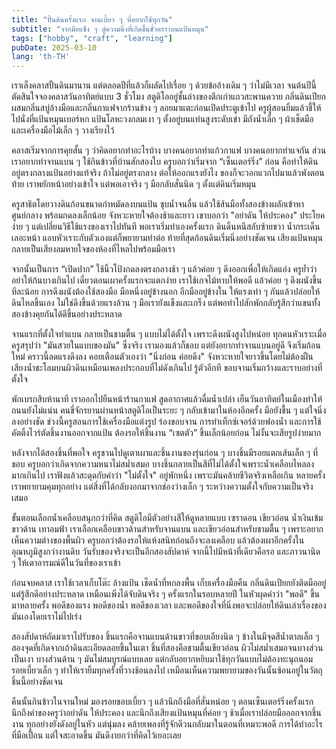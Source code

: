 ```yaml
---
title: "ปั้นดินครั้งแรก จานเบี้ยว ๆ ที่อยากใช้ทุกวัน"
subtitle: "จากมือแข็ง ๆ สู่ความนิ่งที่เกิดขึ้นชั่วคราวบนแป้นหมุน"
tags: ["hobby", "craft", "learning"]
pubDate: 2025-03-10
lang: 'th-TH'
---
```


เราเล็งคลาสปั้นดินมานาน แต่ตลอดปีที่แล้วก็ผลัดไปเรื่อย ๆ ด้วยข้ออ้างเดิม ๆ ว่าไม่มีเวลา จนต้นปีนี้ตัดสินใจจองคลาสวันอาทิตย์แบบ 3 ชั่วโมง สตูดิโออยู่ชั้นล่างของตึกเก่าแถวสะพานควาย กลิ่นดินเปียกผสมกลิ่นสบู่ล้างมือและกลิ่นกาแฟจากร้านข้าง ๆ ลอยมาแตะก่อนเปิดประตูเข้าไป ครูผู้สอนยิ้มแล้วชี้ให้ไปนั่งที่แป้นหมุนเบอร์หก แป้นโลหะวงกลมเงา ๆ ตั้งอยู่บนแท่นสูงระดับเข่า มีถังน้ำเล็ก ๆ ผ้าเช็ดมือ และเครื่องมือไม้เล็ก ๆ วางเรียงไว้

คลาสเริ่มจากการคุยสั้น ๆ ว่าคิดอยากทำอะไรบ้าง บางคนอยากทำแก้วกาแฟ บางคนอยากทำแจกัน ส่วนเราอยากทำจานแบน ๆ ใช้กินข้าวที่บ้านสักสองใบ ครูบอกว่าเริ่มจาก “เซ็นเตอร์ริ่ง” ก่อน คือทำให้ดินอยู่ตรงกลางแป้นอย่างแท้จริง ถ้าไม่อยู่ตรงกลาง ต่อให้ออกแรงยังไง ของก็จะวอกแวกไปมาแล้วพังตอนท้าย เราพยักหน้าอย่างเข้าใจ แต่พอเอาจริง ๆ มือกลับสั่นนิด ๆ ตั้งแต่ดินเริ่มหมุน

ครูสาธิตโดยวางดินก้อนขนาดกำหมัดลงบนแป้น ชุบน้ำจนลื่น แล้วใช้ส้นมือทั้งสองข้างผลักเข้าหาศูนย์กลาง พร้อมกดลงเล็กน้อย จังหวะหายใจต้องช้าและยาว เขาบอกว่า "อย่าดัน ให้ประคอง" ประโยคง่าย ๆ แต่เปลี่ยนวิธีใช้แรงของเราไปทันที พอเราเริ่มทำเองครั้งแรก ดินดิ้นหนีสลับซ้ายขวา น้ำกระเด็นเลอะหน้า แอบหัวเราะกับตัวเองแต่ก็พยายามทำต่อ ท้ายที่สุดก้อนดินเริ่มนิ่งอย่างชัดเจน เสียงแป้นหมุนกลายเป็นเสียงลมหายใจของห้องที่ไหลไปพร้อมมือเรา

จากนั้นเป็นการ “เปิดปาก” ใช้นิ้วโป้งกดลงตรงกลางช้า ๆ แล้วค่อย ๆ ดึงออกเพื่อให้เกิดแอ่ง ครูย้ำว่าอย่าให้ก้นบางเกินไป เดี๋ยวตอนเผาครั้งแรกจะแตกง่าย เราใช้เกจไม้ทาบให้พอดี แล้วค่อย ๆ ดึงผนังขึ้นทีละน้อย การดึงผนังต้องใช้สองมือ มือหนึ่งอยู่ข้างนอก อีกมืออยู่ข้างใน ให้แรงเท่า ๆ กันแล้วปล่อยให้ดินไหลขึ้นเอง ไม่ใช่ดึงขึ้นด้วยแรงล้วน ๆ มือเรายังแข็งและเกร็ง แต่พอทำไปสักพักกลับรู้สึกว่าแขนทั้งสองข้างคุยกันได้ดีขึ้นอย่างประหลาด

จานแรกที่ตั้งใจทำแบน กลายเป็นชามตื้น ๆ แบบไม่ได้ตั้งใจ เพราะดึงผนังสูงไปหน่อย ทุกคนหัวเราะเมื่อครูสรุปว่า "มันสวยในแบบของมัน" ซึ่งจริง เรามองแล้วก็ชอบ แต่ยังอยากทำจานแบนอยู่ดี จึงเริ่มก้อนใหม่ คราวนี้ลดแรงดึงลง คอยเตือนตัวเองว่า "นิ่งก่อน ค่อยดึง" จังหวะหายใจยาวขึ้นโดยไม่ต้องฝืน เสียงน้ำชะโลมบนผิวดินเหมือนเพลงประกอบที่ไม่ดังเกินไป รู้ตัวอีกที ขอบจานเริ่มกว้างและราบอย่างที่ตั้งใจ

พักเบรกสิบห้านาที เราออกไปยืนหน้าร้านกาแฟ สูดอากาศแล้วดื่มน้ำเปล่า เย็นวันอาทิตย์ในเมืองทำให้ถนนยังไม่แน่น คนขี่จักรยานผ่านหน้าสตูดิโอเป็นระยะ ๆ กลับเข้ามาในห้องอีกครั้ง มือยังชื้น ๆ แต่ใจนิ่งลงอย่างชัด ช่วงนี้ครูสอนการใช้เครื่องมือแต่งรูป ร่องขอบจาน การทำเท็กซ์เจอร์ด้วยฟองน้ำ และการใช้คัตติ้งไวร์ตัดชิ้นงานออกจากแป้น ต้องรอให้ชิ้นงาน “เซตตัว” ขึ้นเล็กน้อยก่อน ไม่งั้นจะเสียรูปง่ายมาก

หลังจากได้สองชิ้นที่พอใจ ครูชวนไปดูเตาเผาและชิ้นงานของรุ่นก่อน ๆ บางชิ้นมีรอยแตกเส้นเล็ก ๆ ที่ขอบ ครูบอกว่าเกิดจากความหนาไม่สม่ำเสมอ บางชิ้นกลายเป็นสีที่ไม่ได้ตั้งใจเพราะน้ำเคลือบไหลลงมากเกินไป เราฟังแล้วสะดุดกับคำว่า "ไม่ตั้งใจ" อยู่พักหนึ่ง เพราะมันคล้ายชีวิตจริงเหลือเกิน หลายครั้งเราพยายามคุมทุกอย่าง แต่สิ่งที่ได้กลับงอกมาจากช่องว่างเล็ก ๆ ระหว่างความตั้งใจกับความเป็นจริงเสมอ

ขั้นตอนเลือกน้ำเคลือบสนุกกว่าที่คิด สตูดิโอมีตัวอย่างสีให้ดูหลายแบบ เซราดอน เขียวอ่อน น้ำเงินเข้ม ขาวด้าน เทาอมฟ้า เราเลือกเคลือบขาวด้านสำหรับจานแบน และเขียวอ่อนสำหรับชามตื้น ๆ เพราะอยากเห็นความต่างของพื้นผิว ครูบอกว่าต้องรอให้แห้งสนิทก่อนถึงจะลงเคลือบ แล้วต้องเผาอีกครั้งในอุณหภูมิสูงกว่างานดิบ วันรับของจริงจะเป็นอีกสองสัปดาห์ จากนี้ไปมีหน้าที่เดียวคือรอ และภาวนานิด ๆ ให้เตาอารมณ์ดีในวันที่ของเราเข้า

ก่อนจบคลาส เราใช้เวลาเก็บโต๊ะ ล้างแป้น เช็ดน้ำที่หกลงพื้น เก็บเครื่องมือคืน กลิ่นดินเปียกยังติดมืออยู่แต่รู้สึกดีอย่างประหลาด เหมือนเพิ่งได้จับดินจริง ๆ ครั้งแรกในรอบหลายปี ในหัวผุดคำว่า "พอดี" ขึ้นมาหลายครั้ง พอดีของแรง พอดีของน้ำ พอดีของเวลา และพอดีของใจที่นิ่งพอจะปล่อยให้ดินเล่าเรื่องของมันเองโดยเราไม่ไปเร่ง

สองสัปดาห์ถัดมาเราไปรับของ ชิ้นแรกคือจานแบนด้านขาวที่ขอบเอียงนิด ๆ ข้างในมีจุดสีน้ำตาลเล็ก ๆ สองจุดที่เกิดจากเถ้าดินละเอียดลอยขึ้นในเตา ชิ้นที่สองคือชามตื้นเขียวอ่อน ผิวไม่สม่ำเสมอจนบางส่วนเป็นเงา บางส่วนด้าน ๆ มันไม่สมบูรณ์แบบเลย แต่กลับอยากหยิบมาใช้ทุกวันแบบไม่ต้องทะนุถนอม รอยเบี้ยวเล็ก ๆ ทำให้เรายิ้มทุกครั้งที่วางช้อนลงไป เหมือนเห็นความพยายามของวันนั้นซ้อนอยู่ในวัตถุชิ้นนี้อย่างชัดเจน

คืนนั้นกินข้าวในจานใหม่ มองรอยขอบเบี้ยว ๆ แล้วนึกถึงมือที่สั่นหน่อย ๆ ตอนเซ็นเตอร์ริ่งครั้งแรก นึกถึงคำของครูว่าอย่าดัน ให้ประคอง และนึกถึงเสียงแป้นหมุนที่ค่อย ๆ ช้าเมื่อเราปล่อยมือออกจากชิ้นงาน ทุกอย่างยังดังอยู่ในหัว แต่นุ่มลง คล้ายเพลงที่รู้จักดีวนกลับมาในตอนที่เหมาะพอดี การได้ทำอะไรที่มือเปื้อน แต่ใจสะอาดขึ้น มันดีงายกว่าที่คิดไว้เยอะเลย


